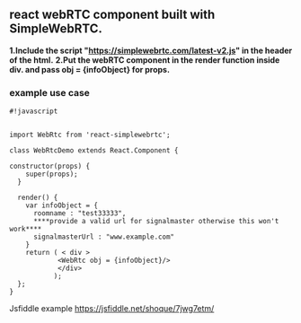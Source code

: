 ## react webRTC component built with SimpleWebRTC. ##

**1.Include the script "https://simplewebrtc.com/latest-v2.js" in the header of the html.**
**2.Put the  webRTC component in the render function inside div.
and pass obj = {infoObject} for props.**

### example use case ###




```
#!javascript


import WebRtc from 'react-simplewebrtc';

class WebRtcDemo extends React.Component {

constructor(props) {
    super(props);
  }

  render() {
    var infoObject = {
      roomname : "test33333",
      ****provide a valid url for signalmaster otherwise this won't work****
      signalmasterUrl : "www.example.com"
    }
    return ( < div >
            <WebRtc obj = {infoObject}/>
            </div>
           );
  };
}
```





Jsfiddle example  https://jsfiddle.net/shoque/7jwg7etm/